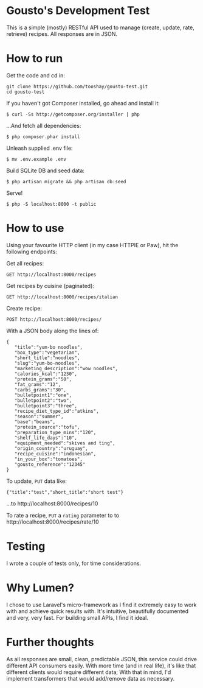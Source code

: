 # Gousto's Development Test

This is a simple (mostly) RESTful API used to manage (create, update, rate, retrieve) recipes. All responses are in JSON.

# How to run

Get the code and cd in:

```
git clone https://github.com/tooshay/gousto-test.git
cd gousto-test
```

If you haven't got Composer installed, go ahead and install it:

```
$ curl -Ss http://getcomposer.org/installer | php
```

...And fetch all dependencies:

```
$ php composer.phar install
```

Unleash supplied .env file:

```
$ mv .env.example .env
```

Build SQLite DB and seed data:

```
$ php artisan migrate && php artisan db:seed
```

Serve!

```
$ php -S localhost:8000 -t public
```

# How to use

Using your favourite HTTP client (in my case HTTPIE or Paw), hit the following endpoints:

Get all recipes:
```
GET http://localhost:8000/recipes
```
Get recipes by cuisine (paginated):
```
GET http://localhost:8000/recipes/italian
```
Create recipe:
 ```
POST http://localhost:8000/recipes/
```

With a JSON body along the lines of:
```
{
   "title":"yum-bo noodles",
   "box_type":"vegetarian",
   "short_title":"noodles",
   "slug":"yum-bo-noodles",
   "marketing_description":"wow noodles",
   "calories_kcal":"1230",
   "protein_grams":"50",
   "fat_grams":"12",
   "carbs_grams":"30",
   "bulletpoint1":"one",
   "bulletpoint2":"two",
   "bulletpoint3":"three",
   "recipe_diet_type_id":"atkins",
   "season":"summer",
   "base":"beans",
   "protein_source":"tofu",
   "preparation_type_mins":"120",
   "shelf_life_days":"10",
   "equipment_needed":"skives and ting",
   "origin_country":"uruguay",
   "recipe_cuisine":"indonesian",
   "in_your_box":"tomatoes",
   "gousto_reference":"12345"
}

```

To update, `PUT` data like:
```
{"title":"test","short_title":"short test"}
```
...to http://localhost:8000/recipes/10

To rate a recipe, `PUT` a `rating` parameter to to http://localhost:8000/recipes/rate/10

# Testing

I wrote a couple of tests only, for time considerations.

# Why Lumen?

I chose to use Laravel's micro-framework as I find it extremely easy to work with and achieve quick results with. It's intuitive,
beautifully documented and very, very fast. For building small APIs, I find it ideal.

# Further thoughts

As all responses are small, clean, predictable JSON, this service could drive different API consumers easily. With more 
time (and in real life), it's like that different clients would require different data; With that in mind, I'd implement 
transformers that would add/remove data as necessary.
